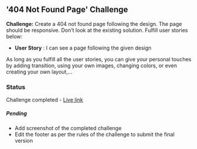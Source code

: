 ## '404 Not Found Page' Challenge

**Challenge:** Create a 404 not found page following the design. The page should be responsive. Don’t look at the existing solution. Fulfill user stories below:

- **User Story** : I can see a page following the given design

As long as you fulfill all the user stories, you can give your personal touches by adding transition, using your own images, changing colors, or even creating your own layout,...

### Status 

Challenge completed - [Live link](https://dev-challenges-io.vimo.vercel.app/responsive_web_developer/404page/index.html)

##### Pending 
- Add screenshot of the completed challenge
- Edit the footer as per the rules of the challenge to submit the final version